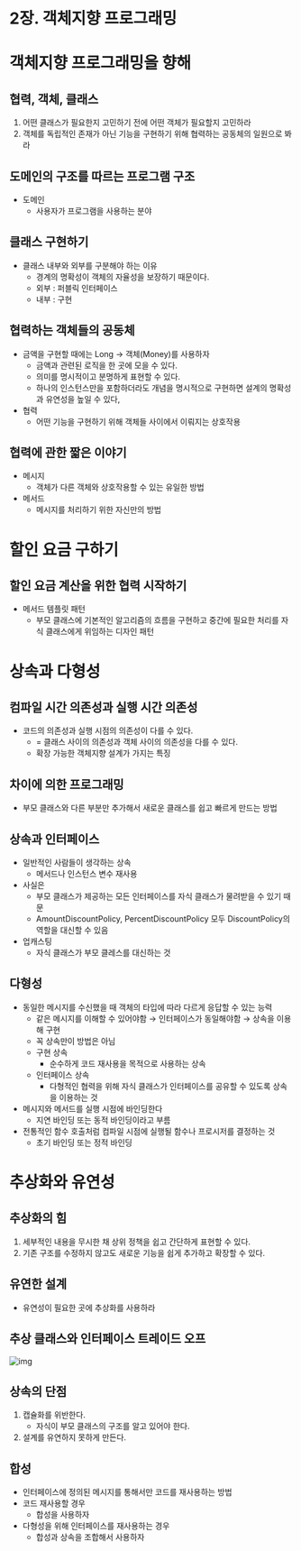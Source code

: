 # 2장. 객체지향 프로그래밍

# 객체지향 프로그래밍을 향해

## 협력, 객체, 클래스

1. 어떤 클래스가 필요한지 고민하기 전에 어떤 객체가 필요할지 고민하라
2. 객체를 독립적인 존재가 아닌 기능을 구현하기 위해 협력하는 공동체의 일원으로 봐라

## 도메인의 구조를 따르는 프로그램 구조

- 도메인
    - 사용자가 프로그램을 사용하는 분야

## 클래스 구현하기

- 클래스 내부와 외부를 구분해야 하는 이유
    - 경계의 명확성이 객체의 자율성을 보장하기 때문이다.
    - 외부 : 퍼블릭 인터페이스
    - 내부 : 구현

## 협력하는 객체들의 공동체

- 금액을 구현할 때에는 Long → 객체(Money)를 사용하자
    - 금액과 관련된 로직을 한 곳에 모을 수 있다.
    - 의미를 명시적이고 분명하게 표현할 수 있다.
    - 하나의 인스턴스만을 포함하더라도 개념을 명시적으로 구현하면 설계의 명확성과 유연성을 높일 수 있다,
- 협력
    - 어떤 기능을 구현하기 위해 객체들 사이에서 이뤄지는 상호작용

## 협력에 관한 짧은 이야기

- 메시지
    - 객체가 다른 객체와 상호작용할 수 있는 유일한 방법
- 메서드
    - 메시지를 처리하기 위한 자신만의 방법

# 할인 요금 구하기

## 할인 요금 계산을 위한 협력 시작하기

- 메서드 템플릿 패턴
    - 부모 클래스에 기본적인 알고리즘의 흐름을 구현하고 중간에 필요한 처리를 자식 클래스에게 위임하는 디자인 패턴

# 상속과 다형성

## 컴파일 시간 의존성과 실행 시간 의존성

- 코드의 의존성과 실행 시점의 의존성이 다를 수 있다.
    - = 클래스 사이의 의존성과 객체 사이의 의존성을 다를 수 있다.
    - 확장 가능한 객체지향 설계가 가지는 특징

## 차이에 의한 프로그래밍

- 부모 클래스와 다른 부분만 추가해서 새로운 클래스를 쉽고 빠르게 만드는 방법

## 상속과 인터페이스

- 일반적인 사람들이 생각하는 상속
    - 메서드나 인스턴스 변수 재사용
- 사실은
    - 부모 클래스가 제공하는 모든 인터페이스를 자식 클래스가 물려받을 수 있기 때문
    - AmountDiscountPolicy, PercentDiscountPolicy 모두 DiscountPolicy의 역할을 대신할 수 있음
- 업캐스팅
    - 자식 클래스가 부모 클레스를 대신하는 것

## 다형성

- 동일한 메시지를 수신했을 때 객체의 타입에 따라 다르게 응답할 수 있는 능력
    - 같은 메시지를 이해할 수 있어야함 → 인터페이스가 동일해야함 → 상속을 이용해 구현
    - 꼭 상속만이 방법은 아님
    - 구현 상속
        - 순수하게 코드 재사용을 목적으로 사용하는 상속
    - 인터페이스 상속
        - 다형적인 협력을 위해 자식 클래스가 인터페이스를 공유할 수 있도록 상속을 이용하는 것
- 메시지와 메서드를 실행 시점에 바인딩한다
    - 지연 바인딩 또는 동적 바인딩이라고 부름
- 전통적인 함수 호출처럼 컴파일 시점에 실행될 함수나 프로시저를 결정하는 것
    - 초기 바인딩 또는 정적 바인딩

# 추상화와 유연성

## 추상화의 힘

1. 세부적인 내용을 무시한 채 상위 정책을 쉽고 간단하게 표현할 수 있다.
2. 기존 구조를 수정하지 않고도 새로운 기능을 쉽게 추가하고 확장할 수 있다.

## 유연한 설계

- 유연성이 필요한 곳에 추상화를 사용하라

## 추상 클래스와 인터페이스 트레이드 오프

![img](https://blog.kakaocdn.net/dn/co74b4/btqCRzsGilo/VUyVmYYZEvFX8kNNrnH5vK/img.png)

## 상속의 단점

1. 캡슐화를 위반한다.
    - 자식이 부모 클래스의 구조를 알고 있어야 한다.
2. 설계를 유연하지 못하게 만든다.

## 합성

- 인터페이스에 정의된 메시지를 통해서만 코드를 재사용하는 방법
- 코드 재사용할 경우
    - 합성을 사용하자
- 다형성을 위해 인터페이스를 재사용하는 경우
    - 합성과 상속을 조합해서 사용하자
